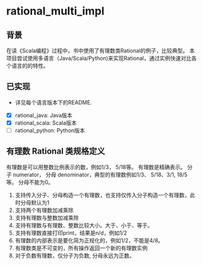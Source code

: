 # rational_multi_impl

## 背景
在读《Scala编程》过程中，书中使用了有理数类Rational的例子，比较典型。
本项目尝试使用多语言（Java/Scala/Python)来实现Rational，通过实例快速对比各个语言的的特性。

## 已实现
- 详见每个语言版本下的README.
- [x] rational_java: Java版本
- [x] rational_scala: Scala版本
- [ ] rational_python: Python版本

## 有理数 Rational 类规格定义
有理数是可以用整数比例表示的数，例如1/3， 5/18等。 有理数是精确表示。
分子 numerator， 分母 denominator，典型的有理数例如1/3、 5/18、3/1, 18/5等。 分母不能为0。
1. 支持传入分子、分母构造一个有理数，也支持仅传入分子构造一个有理数，此时分母默认为1
2. 支持两个有理数加减乘除
3. 支持有理数与整数加减乘除
4. 支持有理数与有理数、整数比较大小。大于、小于、等于。
5. 支持有理数直接打印print，结果是n/d，例如1/2
6. 有理数的内部表示是要化简为正规化的，例如1/2，不能是4/8。
7. 有理数类是不可变的，所有操作返回一个新的有理数实例
8. 对于负数有理数，仅分子为负数, 分母永远为正数。